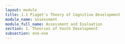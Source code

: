 ```yaml
---
layout: module
title: 1.1 Piaget's Theory of Cognitive Development
module_name: assessment
module_full_name: Assessment and Evaluation
section: 1. Theories of Youth Development
subsection: one-one
---
```



